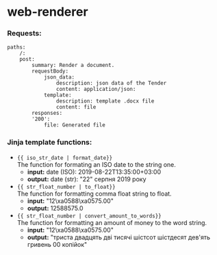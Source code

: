 # web-renderer

### Requests:

```
paths:
    /:
    post:
        summary: Render a document.
        requestBody:
            json_data:
                description: json data of the Tender
                content: application/json:
            template:
                description: template .docx file
                content: file
        responses:
        '200':
            file: Generated file
```

### Jinja template functions:

- `{{ iso_str_date | format_date}}`  </br>
   The function for formating an ISO date to the string one. </br>
    - **input:** date (ISO): 2019-08-22T13:35:00+03:00 </br>
    - **output:** date (str): "22" серпня 2019 року </br>
- `{{ str_float_number | to_float}}`</br>
    The function for formatting comma float string to float. </br>
    - **input:** "12\xa0588\xa0575.00" </br>
    - **output:** 12588575.0 </br>
- `{{ str_float_number | convert_amount_to_words}}`</br>
    The function for formatting an amount of money to the word string.
    - **input:** "12\xa0588\xa0575.00" </br>
    - **output:** "триста двадцять двi тисячi шiстсот шiстдесят дев'ять гривень 00 копійок"</br>
